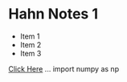# Hahn Notes 1
- Item 1
- Item 2
- Item 3

[Click Here](https://mpcrlab.com/)
...
import numpy as np
